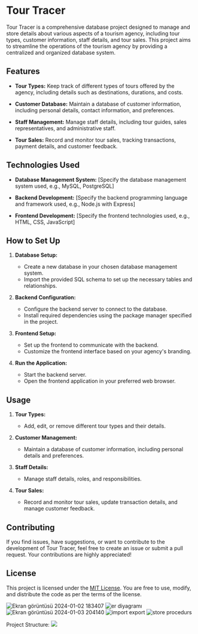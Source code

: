 # Tour Tracer

Tour Tracer is a comprehensive database project designed to manage and store details about various aspects of a tourism agency, including tour types, customer information, staff details, and tour sales. This project aims to streamline the operations of the tourism agency by providing a centralized and organized database system.

## Features

- **Tour Types:** Keep track of different types of tours offered by the agency, including details such as destinations, durations, and costs.

- **Customer Database:** Maintain a database of customer information, including personal details, contact information, and preferences.

- **Staff Management:** Manage staff details, including tour guides, sales representatives, and administrative staff.

- **Tour Sales:** Record and monitor tour sales, tracking transactions, payment details, and customer feedback.

## Technologies Used

- **Database Management System:** [Specify the database management system used, e.g., MySQL, PostgreSQL]

- **Backend Development:** [Specify the backend programming language and framework used, e.g., Node.js with Express]

- **Frontend Development:** [Specify the frontend technologies used, e.g., HTML, CSS, JavaScript]

## How to Set Up

1. **Database Setup:**
   - Create a new database in your chosen database management system.
   - Import the provided SQL schema to set up the necessary tables and relationships.

2. **Backend Configuration:**
   - Configure the backend server to connect to the database.
   - Install required dependencies using the package manager specified in the project.

3. **Frontend Setup:**
   - Set up the frontend to communicate with the backend.
   - Customize the frontend interface based on your agency's branding.

4. **Run the Application:**
   - Start the backend server.
   - Open the frontend application in your preferred web browser.

## Usage

1. **Tour Types:**
   - Add, edit, or remove different tour types and their details.

2. **Customer Management:**
   - Maintain a database of customer information, including personal details and preferences.

3. **Staff Details:**
   - Manage staff details, roles, and responsibilities.

4. **Tour Sales:**
   - Record and monitor tour sales, update transaction details, and manage customer feedback.

## Contributing

If you find issues, have suggestions, or want to contribute to the development of Tour Tracer, feel free to create an issue or submit a pull request. Your contributions are highly appreciated!

## License

This project is licensed under the [MIT License](LICENSE). You are free to use, modify, and distribute the code as per the terms of the license.

![Ekran görüntüsü 2024-01-02 183407](https://github.com/FehmiTahsinDemirkan/Tour-Tracer/assets/94235535/42f0b187-21cf-4ca0-8991-7bcc1a7861a6)
![er diyagramı](https://github.com/FehmiTahsinDemirkan/Tour-Tracer/assets/94235535/d5ef082d-3b78-4b7c-a9ff-bb3ea91b1f0d)
![Ekran görüntüsü 2024-01-03 204140](https://github.com/FehmiTahsinDemirkan/Tour-Tracer/assets/94235535/28e9019d-87d4-452d-bc8b-725c6fb74ae5)
![import export](https://github.com/FehmiTahsinDemirkan/Tour-Tracer/assets/94235535/f66bfa6b-e02b-47b2-997e-891ffdd54150)
![store procedurs](https://github.com/FehmiTahsinDemirkan/Tour-Tracer/assets/94235535/01a020ae-baef-484d-9d74-72b457d2c238)


Project Structure:
![](TourTracer/Görseller/project-scheme.png)
